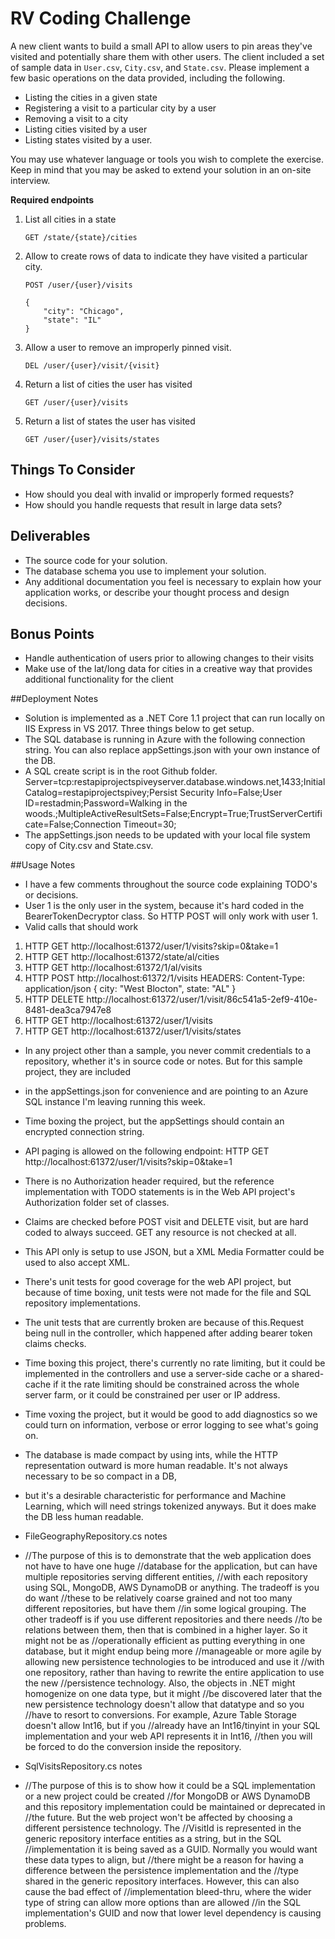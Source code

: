 # RV Coding Challenge

A new client wants to build a small API to allow users to pin areas they've visited and potentially share them with other users. The client included a set of sample data in `User.csv`, `City.csv`, and `State.csv`. Please implement a few basic operations on the data provided, including the following.

 - Listing the cities in a given state
 - Registering a visit to a particular city by a user
 - Removing a visit to a city
 - Listing cities visited by a user
 - Listing states visited by a user.  

You may use whatever language or tools you wish to complete the exercise.  Keep in mind that you may be asked to extend your solution in an on-site interview.


**Required endpoints**

1. List all cities in a state

	`GET /state/{state}/cities`
 
2. Allow to create rows of data to indicate they have visited a particular city.

	`POST /user/{user}/visits`

	```
	{
		"city": "Chicago",
		"state": "IL"
	}
	```
	
3. Allow a user to remove an improperly pinned visit.

	`DEL /user/{user}/visit/{visit}`

4. Return a list of cities the user has visited

	`GET /user/{user}/visits`
	
5. Return a list of states the user has visited

	`GET /user/{user}/visits/states`


## Things To Consider

- How should you deal with invalid or improperly formed requests?
- How should you handle requests that result in large data sets?


## Deliverables

- The source code for your solution.
- The database schema you use to implement your solution.
- Any additional documentation you feel is necessary to explain how your application works, or describe your thought process and design decisions.


## Bonus Points

- Handle authentication of users prior to allowing changes to their visits
- Make use of the lat/long data for cities in a creative way that provides additional functionality for the client


##Deployment Notes

- Solution is implemented as a .NET Core 1.1 project that can run locally on IIS Express in VS 2017. Three things below to get setup.
- The SQL database is running in Azure with the following connection string. You can also replace appSettings.json with your own instance of the DB.
- A SQL create script is in the root Github folder.
Server=tcp:restapiprojectspiveyserver.database.windows.net,1433;Initial Catalog=restapiprojectspivey;Persist Security Info=False;User ID=restadmin;Password=Walking in the woods.;MultipleActiveResultSets=False;Encrypt=True;TrustServerCertificate=False;Connection Timeout=30;
- The appSettings.json needs to be updated with your local file system copy of City.csv and State.csv.

##Usage Notes
- I have a few comments throughout the source code explaining TODO's or decisions.
- User 1 is the only user in the system, because it's hard coded in the BearerTokenDecryptor class. So HTTP POST will only work with user 1.
- Valid calls that should work
1. HTTP GET http://localhost:61372/user/1/visits?skip=0&take=1
2. HTTP GET http://localhost:61372/state/al/cities
3. HTTP GET http://localhost:61372/1/al/visits
4. HTTP POST http://localhost:61372/1/visits
   HEADERS:
   Content-Type: application/json
   {
     city: "West Blocton",
     state: "AL"
   }
5. HTTP DELETE http://localhost:61372/user/1/visit/86c541a5-2ef9-410e-8481-dea3ca7947e8
6. HTTP GET http://localhost:61372/user/1/visits
7. HTTP GET http://localhost:61372/user/1/visits/states

- In any project other than a sample, you never commit credentials to a repository, whether it's in source code or notes. But for this sample project, they are included 
- in the appSettings.json for convenience and are pointing to an Azure SQL instance I'm leaving running this week.
- Time boxing the project, but the appSettings should contain an encrypted connection string.
- API paging is allowed on the following endpoint: HTTP GET http://localhost:61372/user/1/visits?skip=0&take=1
- There is no Authorization header required, but the reference implementation with TODO statements is in the Web API project's Authorization folder set of classes.
- Claims are checked before POST visit and DELETE visit, but are hard coded to always succeed. GET any resource is not checked at all.
- This API only is setup to use JSON, but a XML Media Formatter could be used to also accept XML.
- There's unit tests for good coverage for the web API project, but because of time boxing, unit tests were not made for the file and SQL repository implementations.
- The unit tests that are currently broken are because of this.Request being null in the controller, which happened after adding bearer token claims checks.
- Time boxing this project, there's currently no rate limiting, but it could be implemented in the controllers and use a server-side cache or a shared-cache if 
  it the rate limiting should be constrained across the whole server farm, or it could be constrained per user or IP address.
- Time voxing the project, but it would be good to add diagnostics so we could turn on information, verbose or error logging to see what's going on.
- The database is made compact by using ints, while the HTTP representation outward is more human readable. It's not always necessary to be so compact in a DB,
- but it's a desirable characteristic for performance and Machine Learning, which will need strings tokenized anyways. But it does make the DB less human readable.


- FileGeographyRepository.cs notes
- //The purpose of this is to demonstrate that the web application does not have to have one huge
    //database for the application, but can have multiple repositories serving different entities,
    //with each repository using SQL, MongoDB, AWS DynamoDB or anything. The tradeoff is you do want
    //these to be relatively coarse grained and not too many different repositories, but have them
    //in some logical grouping. The other tradeoff is if you use different repositories and there needs
    //to be relations between them, then that is combined in a higher layer. So it might not be as
    //operationally efficient as putting everything in one database, but it might endup being more
    //manageable or more agile by allowing new persistence technologies to be introduced and use it
    //with one repository, rather than having to rewrite the entire application to use the new
    //persistence technology. Also, the objects in .NET might homogenize on one data type, but it might
    //be discovered later that the new persistence technology doesn't allow that datatype and so you
    //have to resort to conversions. For example, Azure Table Storage doesn't allow Int16, but if you
    //already have an Int16/tinyint in your SQL implementation and your web API represents it in Int16,
    //then you will be forced to do the conversion inside the repository.
	
- SqlVisitsRepository.cs notes
- //The purpose of this is to show how it could be a SQL implementation or a new project could be created
    //for MongoDB or AWS DynamoDB and this repository implementation could be maintained or deprecated in
    //the future. But the web project won't be affected by choosing a different persistence technology. The
    //VisitId is represented in the generic repository interface entities as a string, but in the SQL
    //implementation it is being saved as a GUID. Normally you would want these data types to align, but
    //there might be a reason for having a difference between the persistence implementation and the
    //type shared in the generic repository interfaces. However, this can also cause the bad effect of
    //implementation bleed-thru, where the wider type of string can allow more options than are allowed
    //in the SQL implementation's GUID and now that lower level dependency is causing problems.